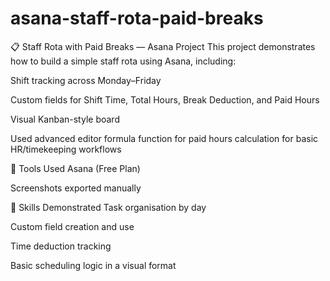 # asana-staff-rota-paid-breaks
📋 Staff Rota with Paid Breaks — Asana Project
This project demonstrates how to build a simple staff rota using Asana, including:

Shift tracking across Monday–Friday

Custom fields for Shift Time, Total Hours, Break Deduction, and Paid Hours

Visual Kanban-style board

Used advanced editor formula function for paid hours calculation for basic HR/timekeeping workflows

🔧 Tools Used
Asana (Free Plan)

Screenshots exported manually

💼 Skills Demonstrated
Task organisation by day

Custom field creation and use

Time deduction tracking

Basic scheduling logic in a visual format
